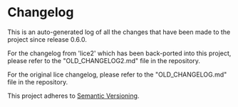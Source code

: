 # Changelog

This is an auto-generated log of all the changes that have been made to the
project since release 0.6.0.

For the changelog from 'lice2' which has been back-ported into this project,
please refer to the "OLD_CHANGELOG2.md" file in the repository.

For the original lice changelog, please refer to the "OLD_CHANGELOG.md" file in
the repository.

This project adheres to [Semantic Versioning](https://semver.org/spec/v2.0.0.html).

